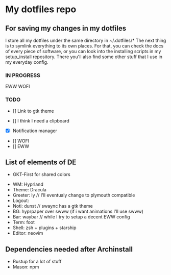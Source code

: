 # My dotfiles repo
## For saving my changes in my dotfiles
I store all my dotfiles under the same directory in ~/.dotfiles/\*
The next thing is to symlink everything to its own places.
For that, you can check the docs of every piece of software, or you can look into the installing scripts in my setup_install repository. There you'll also find some other stuff that I use in my everyday config.

### IN PROGRESS
EWW
WOFI

### TODO
- [] Link to gtk theme

- [] I think I need a clipboard
- [x] Notification manager
- [] WOFI
- [] EWW

## List of elements of DE
* GKT-First for shared colors
- WM: Hyprland
- Theme: Dracula
- Greeter: ly // I'll eventualy change to plymouth compatible
- Logout: 
- Noti: dunst // swaync has a gtk theme
- BG: hyprpaper over swww (if i want animations I'll use swww)
- Bar: waybar // while I try to setup a decent EWW config
- Term: foot
- Shell: zsh + plugins + starship
- Editor: neovim

## Dependencies needed after Archinstall 
- Rustup for a lot of stuff
- Mason: npm


